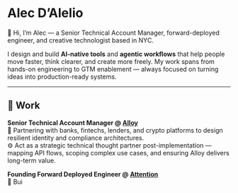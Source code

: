 # Alec D’Alelio

👋 Hi, I’m Alec — a Senior Technical Account Manager, forward-deployed engineer, and creative technologist based in NYC.  

I design and build **AI-native tools** and **agentic workflows** that help people move faster, think clearer, and create more freely. My work spans from hands-on engineering to GTM enablement — always focused on turning ideas into production-ready systems.

---

## 💼 Work
**Senior Technical Account Manager @ [Alloy](https://alloy.com)**  
🔐 Partnering with banks, fintechs, lenders, and crypto platforms to design resilient identity and compliance architectures.  
⚙️ Act as a strategic technical thought partner post-implementation — mapping API flows, scoping complex use cases, and ensuring Alloy delivers long-term value.

**Founding Forward Deployed Engineer @ [Attention](https://attention.com)**  
🚀 Bui
